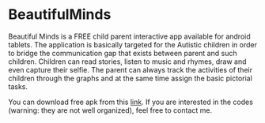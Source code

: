 # BeautifulMinds

Beautiful Minds is a FREE child parent interactive app available for android tablets. The application is basically targeted for the Autistic children in order to bridge the communication gap that exists between parent and such children. Children can read stories, listen to music and rhymes, draw and even capture their selfie. The parent can always track the activities of their children through the graphs and at the same time assign the basic pictorial tasks.

You can download free apk from this [link](https://cloudapks.com/app/ourapp.second.beautifulMinds.myapplication/). If you are interested in the codes (warning: they are not well organized), feel free to contact me. 
